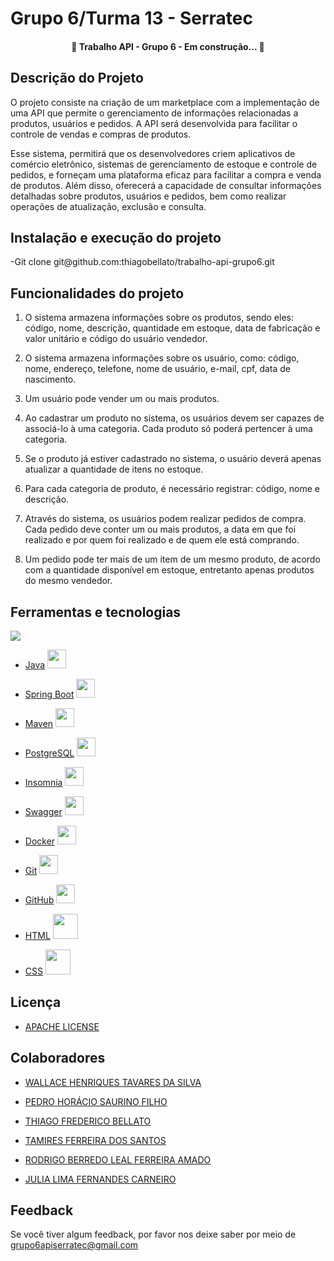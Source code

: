# Grupo 6/Turma 13 - Serratec

<h4 align="center"> 
	🚧 Trabalho API - Grupo 6 - Em construção...  🚧
</h4>

## Descrição do Projeto
<p>O projeto consiste na criação de um marketplace com a implementação de uma API que permite o gerenciamento de informações relacionadas a produtos, usuários e pedidos. A API será desenvolvida para facilitar o controle de vendas e compras de produtos.

Esse sistema, permitirá que os desenvolvedores criem aplicativos de comércio eletrônico, sistemas de gerenciamento de estoque e controle de pedidos, e forneçam uma plataforma eficaz para facilitar a compra e venda de produtos. Além disso, oferecerá a capacidade de consultar informações detalhadas sobre produtos, usuários e pedidos, bem como realizar operações de atualização, exclusão e consulta. </p>

## Instalação e execução do projeto
<p>-Git clone git@github.com:thiagobellato/trabalho-api-grupo6.git</p>

## Funcionalidades do projeto
1. O sistema armazena informações sobre os produtos, sendo eles: código, nome, descrição, quantidade em estoque, data de fabricação e valor unitário e código do usuário vendedor.

2. O sistema armazena informações sobre os usuário, como: código, nome,
endereço, telefone, nome de usuário, e-mail, cpf, data de nascimento.

3. Um usuário pode vender um ou mais produtos.

4. Ao cadastrar um produto no sistema, os usuários devem ser capazes de
associá-lo à uma categoria. Cada produto só poderá pertencer à uma
categoria.

5. Se o produto já estiver cadastrado no sistema, o usuário deverá apenas
atualizar a quantidade de itens no estoque.
6. Para cada categoria de produto, é necessário registrar: código, nome e
descrição.

7. Através do sistema, os usuários podem realizar pedidos de compra. Cada
pedido deve conter um ou mais produtos, a data em que foi realizado e por
quem foi realizado e de quem ele está comprando.

8. Um pedido pode ter mais de um item de um mesmo produto, de acordo com a
quantidade disponível em estoque, entretanto apenas produtos do mesmo
vendedor.

## Ferramentas e tecnologias
<img src="https://img.shields.io/badge/https%3A%2F%2Fgithub.com%2Fthiagobellato%2Ftrabalho-api-grupo6">

- [Java](https://www.java.com/pt-BR/) <img loading="lazy" src="https://cdn.jsdelivr.net/gh/devicons/devicon/icons/java/java-original.svg" width="30" height="30"/>

- [Spring Boot](https://spring.io/projects/spring-boot) <img loading="lazy" src="https://cdn.jsdelivr.net/gh/devicons/devicon/icons/spring/spring-original.svg" width="30" height="30"/>

- [Maven](https://maven.apache.org/) <img loading="lazy" src="https://alternative.me/media/256/apache-ant-icon-0roq6nf9u9vnbxx8-c.png" width="30" height="30"/>

- [PostgreSQL](https://www.postgresql.org/) <img loading="lazy" src="https://cdn.jsdelivr.net/gh/devicons/devicon/icons/postgresql/postgresql-original.svg" width="30" height="30"/>

- [Insomnia](https://insomnia.rest/download) <img loading="lazy" src="https://seeklogo.com/images/I/insomnia-logo-A35E09EB19-seeklogo.com.png" width="30" height="30"/>

- [Swagger](https://swagger.io/) <img loading="lazy" src="https://cdn4.iconfinder.com/data/icons/colorful-design-basic-icons-1/550/coding_code_green-512.png" width="30" height="30"/>

- [Docker](https://www.docker.com/) <img loading="lazy" src="https://cdn.jsdelivr.net/gh/devicons/devicon/icons/docker/docker-original.svg" width="30" height="30"/>

- [Git]() <img loading="lazy" src="https://cdn.jsdelivr.net/gh/devicons/devicon/icons/git/git-original.svg" width="30" height="30"/>

- [GitHub]() <img loading="lazy" src="https://cdn.jsdelivr.net/gh/devicons/devicon/icons/github/github-original.svg" width="30" height="30"/>

- [HTML]() <img loading="lazy" src="https://cdn.jsdelivr.net/gh/devicons/devicon/icons/html5/html5-original.svg" width="40" height="40"/> 

- [CSS]() <img loading="lazy" src="https://cdn.jsdelivr.net/gh/devicons/devicon/icons/css3/css3-original.svg" width="40" height="40"/>

## Licença 
- [APACHE LICENSE](https://www.apache.org/licenses/LICENSE-2.0)

## Colaboradores
- [WALLACE HENRIQUES TAVARES DA SILVA](https://github.com/WallaceHenriques)

- [PEDRO HORÁCIO SAURINO FILHO](https://github.com/Pedroh88)

- [THIAGO FREDERICO BELLATO](https://github.com/thiagobellato)

- [TAMIRES FERREIRA DOS SANTOS](https://github.com/tamiresf)

- [RODRIGO BERREDO LEAL FERREIRA AMADO](https://github.com/rblfa)

- [JULIA LIMA FERNANDES CARNEIRO](https://github.com/juliafclima)

## Feedback

Se você tiver algum feedback, por favor nos deixe saber por meio de grupo6apiserratec@gmail.com
